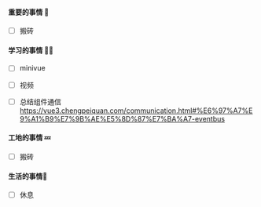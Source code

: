 

#### 重要的事情 🍎

- [ ] 搬砖

#### 学习的事情 🧑‍💻

- [ ] minivue
- [ ] 视频
- [ ] 总结组件通信  https://vue3.chengpeiquan.com/communication.html#%E6%97%A7%E9%A1%B9%E7%9B%AE%E5%8D%87%E7%BA%A7-eventbus


#### 工地的事情 💤

- [ ] 搬砖

#### 生活的事情🍒

- [ ] 休息

